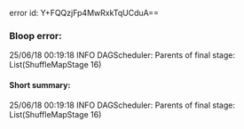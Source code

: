 error id: Y+FQQzjFp4MwRxkTqUCduA==
### Bloop error:

25/06/18 00:19:18 INFO DAGScheduler: Parents of final stage: List(ShuffleMapStage 16)
#### Short summary: 

25/06/18 00:19:18 INFO DAGScheduler: Parents of final stage: List(ShuffleMapStage 16)